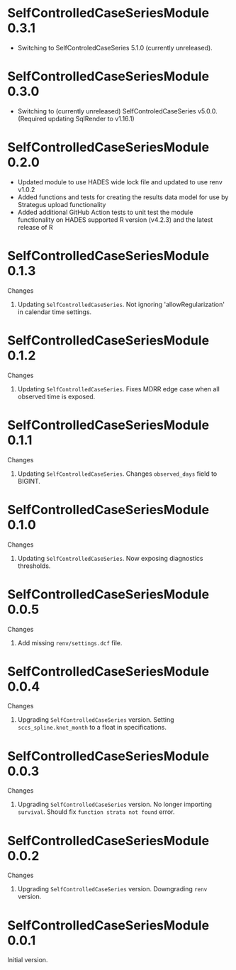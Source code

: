 SelfControlledCaseSeriesModule 0.3.1
====================================

- Switching to SelfControledCaseSeries 5.1.0 (currently unreleased).

SelfControlledCaseSeriesModule 0.3.0
====================================

- Switching to (currently unreleased) SelfControledCaseSeries v5.0.0. (Required updating SqlRender to v1.16.1)

SelfControlledCaseSeriesModule 0.2.0
====================================

- Updated module to use HADES wide lock file and updated to use renv v1.0.2
- Added functions and tests for creating the results data model for use by Strategus upload functionality
- Added additional GitHub Action tests to unit test the module functionality on HADES supported R version (v4.2.3) and the latest release of R

SelfControlledCaseSeriesModule 0.1.3
====================================

Changes

1. Updating `SelfControlledCaseSeries`. Not ignoring 'allowRegularization' in calendar time settings.

SelfControlledCaseSeriesModule 0.1.2
====================================

Changes

1. Updating `SelfControlledCaseSeries`. Fixes MDRR edge case when all observed time is exposed.

SelfControlledCaseSeriesModule 0.1.1
====================================

Changes

1. Updating `SelfControlledCaseSeries`. Changes `observed_days` field to BIGINT.

SelfControlledCaseSeriesModule 0.1.0
====================================

Changes

1. Updating `SelfControlledCaseSeries`. Now exposing diagnostics thresholds.


SelfControlledCaseSeriesModule 0.0.5
====================================

Changes

1. Add missing `renv/settings.dcf` file.

SelfControlledCaseSeriesModule 0.0.4
====================================

Changes

1. Upgrading `SelfControlledCaseSeries` version. Setting `sccs_spline.knot_month` to a float in specifications.


SelfControlledCaseSeriesModule 0.0.3
====================================

Changes

1. Upgrading `SelfControlledCaseSeries` version. No longer importing `survival`. Should fix `function strata not found` error.


SelfControlledCaseSeriesModule 0.0.2
====================================

Changes

1. Upgrading `SelfControlledCaseSeries` version. Downgrading `renv` version.


SelfControlledCaseSeriesModule 0.0.1
====================================

Initial version.